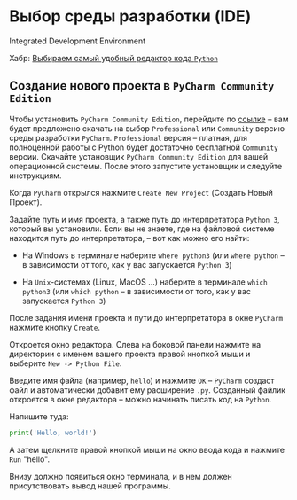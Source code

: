 # Выбор среды разработки (IDE)

Integrated Development Environment

Хабр: [Выбираем самый удобный редактор кода `Python`](https://habr.com/ru/company/skillfactory/blog/521838/)

## Создание нового проекта  в `PyCharm Community Edition`
Чтобы установить `PyCharm Community Edition`, перейдите по [ссылке](https://www.jetbrains.com/pycharm/download/#section=windows) – вам будет предложено скачать на выбор 
`Professional` или `Community` версию среды разработки `PyCharm`. 
`Professional` версия – платная, для полноценной работы с Python будет достаточно бесплатной `Community` версии. 
Скачайте установщик `PyCharm Community Edition` для вашей операционной системы. После этого запустите установщик и следуйте инструкциям.

Когда `PyCharm` открылся нажмите `Create New Project` (Создать Новый Проект).

Задайте путь и имя проекта, а также путь до интерпретатора `Python 3`, который вы установили. 
Если вы не знаете, где на файловой системе находится путь до интерпретатора, – вот как можно его найти:

* На Windows в терминале наберите `where python3`  (или `where python` – в зависимости от того, как у вас запускается `Python 3`)

* На `Unix`-системах (Linux, MacOS ...) наберите в терминале `which python3`  (или `which python` – в зависимости от того, как у вас запускается `Python 3`)

После задания имени проекта и пути до интерпретатора в окне `PyCharm` нажмите кнопку `Create`.

Откроется окно редактора. Слева на боковой панели нажмите на директории с именем вашего проекта правой кнопкой мыши и выберите `New -> Python File`.

Введите имя файла (например, `hello`) и нажмите `OK` – `PyCharm` создаст файл и автоматически добавит ему расширение `.py`. 
Созданный файлик откроется в окне редактора – можно начинать писать код на `Python`.

Напишите туда: 
```python
print('Hello, world!')
```
А затем щелкните правой кнопкой мыши на окно ввода кода и нажмите `Run` "hello".

Внизу должно появиться окно терминала, и в нем должен присутствовать вывод нашей программы.

